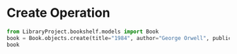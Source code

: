 # Create Operation

```python
from LibraryProject.bookshelf.models import Book
book = Book.objects.create(title="1984", author="George Orwell", publication_year=1949)
book 
```